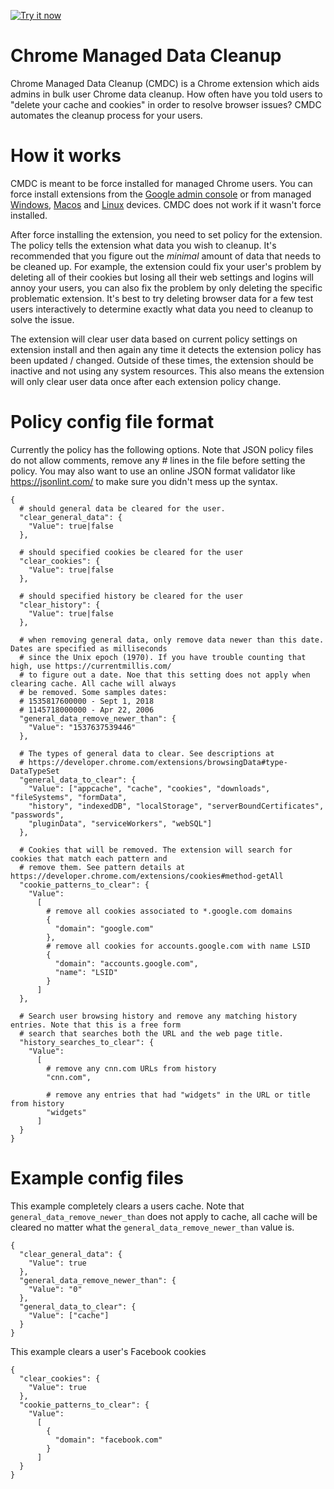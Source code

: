 <a target="_blank" href="https://chrome.google.com/webstore/detail/chrome-managed-data-clean/anfhmiaflneaeffhlmbcedfjakdlpleg"><img alt="Try it now" src="https://github.com/jay0lee/cros-info/raw/master/cws.png" title="Click here to install this sample from the Chrome Web Store"></img></a>

# Chrome Managed Data Cleanup
  Chrome Managed Data Cleanup (CMDC) is a Chrome extension which aids admins in bulk user Chrome data cleanup. How often have you told users to "delete your cache and cookies" in order to resolve browser issues? CMDC automates the cleanup process for your users.

# How it works
  CMDC is meant to be force installed for managed Chrome users. You can force install extensions from the [Google admin console](https://support.google.com/chrome/a/answer/2657289#preinstall) or from managed [Windows](https://support.google.com/chrome/a/answer/7532015), [Macos](https://support.google.com/chrome/a/answer/7517624) and [Linux](https://support.google.com/chrome/a/answer/7517525) devices. CMDC does not work if it wasn't force installed.

  After force installing the extension, you need to set policy for the extension. The policy tells the extension what data you wish to cleanup. It's recommended that you figure out the *minimal* amount of data that needs to be cleaned up. For example, the extension could fix your user's problem by deleting all of their cookies but losing all their web settings and logins will annoy your users, you can also fix the problem by only deleting the specific problematic extension. It's best to try deleting browser data for a few test users interactively to determine exactly what data you need to cleanup to solve the issue.
  
  The extension will clear user data based on current policy settings on extension install and then again any time it detects the extension policy has been updated / changed. Outside of these times, the extension should be inactive and not using any system resources. This also means the extension will only clear user data once after each extension policy change.

# Policy config file format
Currently the policy has the following options. Note that JSON policy files do not allow comments, remove any # lines in the file before setting the policy. You may also want to use an online JSON format validator like https://jsonlint.com/ to make sure you didn't mess up the syntax.

```
{
  # should general data be cleared for the user.
  "clear_general_data": {
    "Value": true|false
  },

  # should specified cookies be cleared for the user
  "clear_cookies": {
    "Value": true|false
  },
  
  # should specified history be cleared for the user
  "clear_history": {
    "Value": true|false
  },
  
  # when removing general data, only remove data newer than this date. Dates are specified as milliseconds
  # since the Unix epoch (1970). If you have trouble counting that high, use https://currentmillis.com/
  # to figure out a date. Noe that this setting does not apply when clearing cache. All cache will always
  # be removed. Some samples dates:
  # 1535817600000 - Sept 1, 2018
  # 1145718000000 - Apr 22, 2006
  "general_data_remove_newer_than": {
    "Value": "1537637539446"
  },
  
  # The types of general data to clear. See descriptions at
  # https://developer.chrome.com/extensions/browsingData#type-DataTypeSet
  "general_data_to_clear": {
    "Value": ["appcache", "cache", "cookies", "downloads", "fileSystems", "formData",
    "history", "indexedDB", "localStorage", "serverBoundCertificates", "passwords",
    "pluginData", "serviceWorkers", "webSQL"]
  },
  
  # Cookies that will be removed. The extension will search for cookies that match each pattern and
  # remove them. See pattern details at https://developer.chrome.com/extensions/cookies#method-getAll
  "cookie_patterns_to_clear": {
    "Value":
      [
        # remove all cookies associated to *.google.com domains
        {
          "domain": "google.com"
        },
        # remove all cookies for accounts.google.com with name LSID
        {
          "domain": "accounts.google.com",
          "name": "LSID"
        }
      ]
  },
  
  # Search user browsing history and remove any matching history entries. Note that this is a free form
  # search that searches both the URL and the web page title.
  "history_searches_to_clear": {
    "Value":
      [
        # remove any cnn.com URLs from history
        "cnn.com",
        
        # remove any entries that had "widgets" in the URL or title from history
        "widgets"
      ]
  }
}
```
# Example config files
This example completely clears a users cache. Note that `general_data_remove_newer_than` does not apply to cache, all cache will be cleared no matter what the `general_data_remove_newer_than` value is.
```
{
  "clear_general_data": {
    "Value": true
  },
  "general_data_remove_newer_than": {
    "Value": "0"
  },
  "general_data_to_clear": {
    "Value": ["cache"]
  }
}
```

This example clears a user's Facebook cookies
```
{
  "clear_cookies": {
    "Value": true
  },
  "cookie_patterns_to_clear": {
    "Value":
      [
        {
          "domain": "facebook.com"
        }
      ]
  }
}
```
